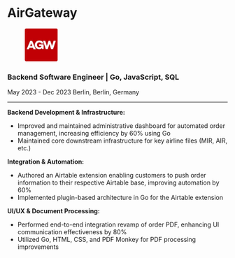# AirGateway

<div align="left">

<figure><img src="../.gitbook/assets/image (1).png" alt="" width="75"><figcaption></figcaption></figure>

</div>

### **Backend Software Engineer | Go, JavaScript, SQL**

May 2023 - Dec 2023 Berlin, Berlin, Germany

***

**Backend Development & Infrastructure:**

* Improved and maintained administrative dashboard for automated order management, increasing efficiency by 60% using Go
* Maintained core downstream infrastructure for key airline files (MIR, AIR, etc.)

**Integration & Automation:**

* Authored an Airtable extension enabling customers to push order information to their respective Airtable base, improving automation by 60%
* Implemented plugin-based architecture in Go for the Airtable extension

**UI/UX & Document Processing:**

* Performed end-to-end integration revamp of order PDF, enhancing UI communication effectiveness by 80%
* Utilized Go, HTML, CSS, and PDF Monkey for PDF processing improvements

